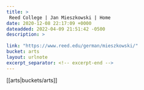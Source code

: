 ```yaml
---
title: > 
 Reed College | Jan Mieszkowski | Home
date: 2020-12-08 22:17:09 +0000
dateadded: 2022-04-09 21:51:42 -0500
description: > 
 
link: "https://www.reed.edu/german/mieszkowski/"
bucket: arts
layout: urlnote
excerpt_separator: <!-- excerpt-end -->
--- 
```

 <!-- excerpt-end -->[[arts|buckets/arts]]
